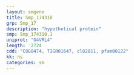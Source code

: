 ```yaml
---
layout: smgene
title: Smp_174310
grp: Smp_17
description: "hypothetical protein"
smp: Smp_174310.1
uniprot: "G4VRL4"
length:  2724
cdd: "COG0474, TIGR01647, cl02811, pfam00122"
kk: ns
categories: sm
---
```

